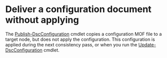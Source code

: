 # Deliver a configuration document without applying

The [Publish-DscConfiguration](https://technet.microsoft.com/library/mt517875.aspx) cmdlet copies a configuration MOF file to a target node, but does not apply the configuration. 
This configuration is applied during the next consistency pass, or when you run the [Update-DscConfiguration](https://technet.microsoft.com/library/mt143541.aspx) cmdlet.

